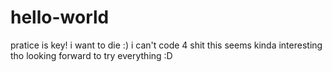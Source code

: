 # hello-world
pratice is key!
i want to die :)
i can't code 4 shit
this seems kinda interesting tho
looking forward to try everything :D
